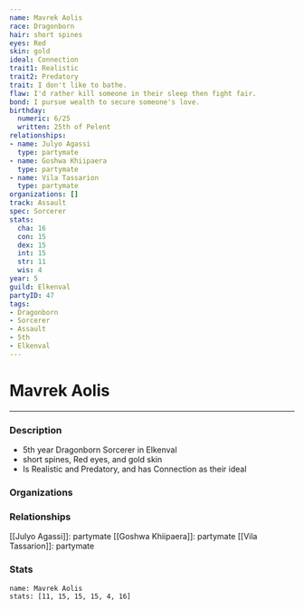 ```yaml
---
name: Mavrek Aolis
race: Dragonborn
hair: short spines
eyes: Red
skin: gold
ideal: Connection
trait1: Realistic
trait2: Predatory
trait: I don't like to bathe.
flaw: I'd rather kill someone in their sleep then fight fair.
bond: I pursue wealth to secure someone's love.
birthday:
  numeric: 6/25
  written: 25th of Pelent
relationships:
- name: Julyo Agassi
  type: partymate
- name: Goshwa Khiipaera
  type: partymate
- name: Vila Tassarion
  type: partymate
organizations: []
track: Assault
spec: Sorcerer
stats:
  cha: 16
  con: 15
  dex: 15
  int: 15
  str: 11
  wis: 4
year: 5
guild: Elkenval
partyID: 47
tags:
- Dragonborn
- Sorcerer
- Assault
- 5th
- Elkenval
---
```

# Mavrek Aolis
---
### Description
- 5th year Dragonborn Sorcerer in Elkenval
- short spines, Red eyes, and gold skin
- Is Realistic and Predatory, and has Connection as their ideal

### Organizations
### Relationships
[[Julyo Agassi]]: partymate
[[Goshwa Khiipaera]]: partymate
[[Vila Tassarion]]: partymate
### Stats
```statblock
name: Mavrek Aolis
stats: [11, 15, 15, 15, 4, 16]
```